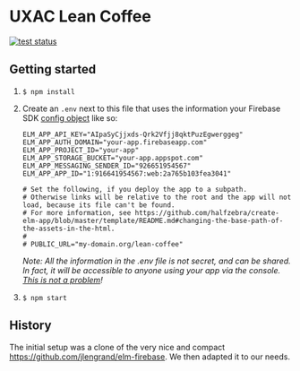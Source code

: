 # UXAC Lean Coffee
[![test status](https://github.com/Y0hy0h/uxac-lean-coffee/workflows/Tests/badge.svg)](https://github.com/Y0hy0h/uxac-lean-coffee/actions?query=workflow%3ATests)

## Getting started
1. `$ npm install`
2. Create an `.env` next to this file that uses the information your Firebase SDK [config object](https://firebase.google.com/docs/web/setup#config-object) like so:
    ```
    ELM_APP_API_KEY="AIpaSyCjjxds-Qrk2Vfjj8qktPuzEgwerggeg"
    ELM_APP_AUTH_DOMAIN="your-app.firebaseapp.com"
    ELM_APP_PROJECT_ID="your-app"
    ELM_APP_STORAGE_BUCKET="your-app.appspot.com"
    ELM_APP_MESSAGING_SENDER_ID="926651954567"
    ELM_APP_APP_ID="1:916641954567:web:2a765b103fea3041"
    
    # Set the following, if you deploy the app to a subpath.
    # Otherwise links will be relative to the root and the app will not load, because its file can't be found.
    # For more information, see https://github.com/halfzebra/create-elm-app/blob/master/template/README.md#changing-the-base-path-of-the-assets-in-the-html.
    #
    # PUBLIC_URL="my-domain.org/lean-coffee"
    ```

    _Note: All the information in the .env file is not secret, and can be shared. In fact, it will be accessible to anyone using your app via the console. [This is not a problem](https://stackoverflow.com/questions/37482366/is-it-safe-to-expose-firebase-apikey-to-the-public)!_
3. `$ npm start`

## History
The initial setup was a clone of the very nice and compact https://github.com/jlengrand/elm-firebase. We then adapted it to our needs.
